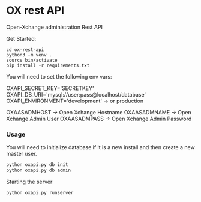 # OX rest API

Open-Xchange administration Rest API

Get Started:
```
cd ox-rest-api
python3 -m venv .
source bin/activate
pip install -r requirements.txt
```

You will need to set the following env vars:

OXAPI_SECRET_KEY='SECRETKEY'
OXAPI_DB_URI='mysql://user:pass@localhost/database'
OXAPI_ENVIRONMENT='development' -> or production

OXAASADMHOST -> Open Xchange Hostname
OXAASADMNAME -> Open Xchange Admin User
OXAASADMPASS -> Open Xchange Admin Password



### Usage
You will need to initialize database if it is a new install and then create a new master user.

```sh
python oxapi.py db init
python oxapi.py db admin
```

Starting the server
```
python oxapi.py runserver
```

